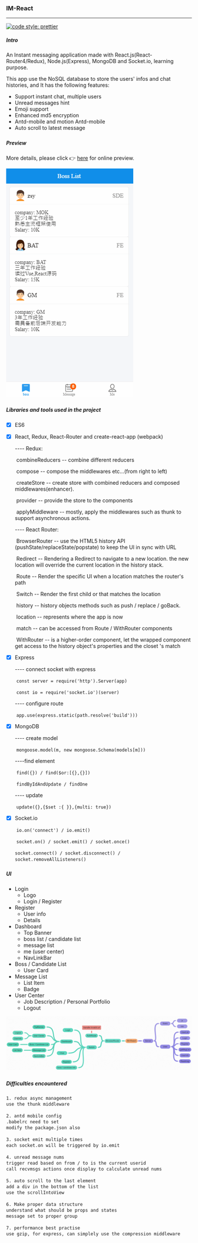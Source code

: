 ### IM-React

------

 [![code style: prettier](https://img.shields.io/badge/code_style-prettier-ff69b4.svg?style=flat-square)](https://github.com/prettier/prettier)

##### Intro

An Instant messaging application made with React.js(React-Router4/Redux), Node.js(Express), MongoDB and Socket.io, learning purpose.

This app use the NoSQL database to store the users' infos and chat histories, and It has the following features:

- Support instant chat, multiple users
- Unread messages hint
- Emoji support
- Enhanced md5 encryption
- Antd-mobile and motion Antd-mobile
- Auto scroll to latest message

##### 

##### Preview

More details, please click 👉  [here](http://47.104.228.220:9000/#/recommend) for online preview.

![Demo](./IM-React.gif)



#####

##### Libraries and tools used in the project

- [x] ES6

- [x] React, Redux, React-Router and create-react-app (webpack)

  ---- Redux:  

  ​	combineReducers -- combine different reducers

  ​	compose -- compose the middlewares etc...(from right to left)

  ​	createStore -- create store with combined reducers and composed middlewares(enhancer).

  ​	provider -- provide the store to the components

  ​	applyMiddleware -- mostly, apply the middlewares such as thunk to support asynchronous actions.

  

  ---- React Router: 

  ​	BrowserRouter -- use the HTML5 history API (pushState/replaceState/popstate) to keep the UI in sync with URL

  ​	Redirect -- Rendering a Redirect to navigate to a new location. the new location will override the current location in the history stack.

  ​	Route -- Render the specific UI when a location matches the router's path

  ​	Switch -- Render the first child <Route> or <Redirect> that matches the location

  ​	history -- history objects methods such as push / replace / goBack.

  ​	location -- represents where the app is now

  ​	match -- can be accessed from Route / WithRouter components

  ​	WithRouter -- is a higher-order component, let the wrapped component get access to the history object's properties and the closet <Route>'s match

   

- [x] Express

  ---- connect socket with express

  ​	`const server = require('http').Server(app)`

  ​	`const io = require('socket.io')(server)`

  ---- configure route

  ​	`app.use(express.static(path.resolve('build')))`

- [x] MongoDB

  ---- create model

  ​	`mongoose.model(m, new mongoose.Schema(models[m]))`

  ----find element

  ​	`find({}) / find($or:[{},{}])`

  ​	`findByIdAndUpdate / findOne`

  ---- update

  ​	`update({},{$set :{ }},{multi: true})`

- [x] Socket.io

  ​	`io.on('connect') / io.emit() `

  ​	`socket.on() / socket.emit() / socket.once()`

  ​	`socket.connect() / socket.disconnect() / socket.removeAllListeners()`

##### 

##### UI

- Login
  - Logo
  - Login / Register
- Register
  - User info
  - Details
- Dashboard
  - Top Banner
  - boss list / candidate list
  - message list
  - me (user center)
  - NavLinkBar
- Boss / Candidate List
  - User Card
- Message List
  - List Item
  - Badge
- User Center
  - Job Description / Personal Portfolio
  - Logout



![structure](./Structure.png)



##### 

##### Difficulties encountered 

```
1. redux async management
use the thunk middleware

2. antd mobile config
.babelrc need to set 
modify the package.json also

3. socket emit multiple times
each socket.on will be triggered by io.emit

4. unread message nums
trigger read based on from / to is the current userid
call recvmsgs actions once display to calculate unread nums

5. auto scroll to the last element
add a div in the bottom of the list
use the scrollIntoView

6. Make proper data structure
understand what should be props and states
message set to proper group

7. performance best practise
use gzip, for express, can simplely use the compression middleware
```

